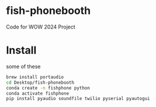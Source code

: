 # fish-phonebooth
Code for WOW 2024 Project

# Install

some of these 
```bash
brew install portaudio
cd Desktop/fish-phonebooth
conda create -n fishphone python
conda activate fishphone
pip install pyaudio soundfile twilio pyserial pyautogui
```
